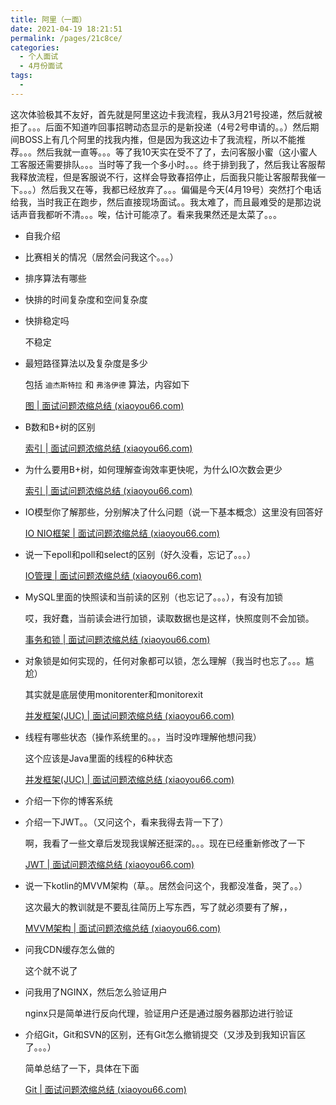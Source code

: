```yaml
---
title: 阿里（一面）
date: 2021-04-19 18:21:51
permalink: /pages/21c8ce/
categories:
  - 个人面试
  - 4月份面试
tags:
  - 
---
```

这次体验极其不友好，首先就是阿里这边卡我流程，我从3月21号投递，然后就被拒了。。。后面不知道咋回事招聘动态显示的是新投递（4号2号申请的。。）然后期间BOSS上有几个阿里的找我内推，但是因为我这边卡了我流程，所以不能推荐。。。然后我就一直等。。。等了我10天实在受不了了，去问客服小蜜（这小蜜人工客服还需要排队。。。当时等了我一个多小时。。。终于排到我了，然后我让客服帮我释放流程，但是客服说不行，这样会导致春招停止，后面我只能让客服帮我催一下。。。）然后我又在等，我都已经放弃了。。。偏偏是今天(4月19号）突然打个电话给我，当时我正在跑步，然后直接现场面试。。我太难了，而且最难受的是那边说话声音我都听不清。。。唉，估计可能凉了。看来我果然还是太菜了。。。

- 自我介绍

- 比赛相关的情况（居然会问我这个。。。）

- 排序算法有哪些

- 快排的时间复杂度和空间复杂度

- 快排稳定吗

  不稳定

- 最短路径算法以及复杂度是多少

  包括 `迪杰斯特拉` 和 `弗洛伊德` 算法，内容如下

  [图 | 面试问题浓缩总结 (xiaoyou66.com)](http://interview.xiaoyou66.com/pages/37ce3d/#最短路径)

- B数和B+树的区别

  [索引 | 面试问题浓缩总结 (xiaoyou66.com)](http://interview.xiaoyou66.com/pages/ec17ed/#为什么使用b-树-而不是b树)

- 为什么要用B+树，如何理解查询效率更快呢，为什么IO次数会更少

  [索引 | 面试问题浓缩总结 (xiaoyou66.com)](http://interview.xiaoyou66.com/pages/ec17ed/#为什么使用b-树-而不是b树)

- IO模型你了解那些，分别解决了什么问题（说一下基本概念）这里没有回答好

  [IO NIO框架 | 面试问题浓缩总结 (xiaoyou66.com)](http://interview.xiaoyou66.com/pages/a53c35/)

- 说一下epoll和poll和select的区别（好久没看，忘记了。。。）

  [IO管理 | 面试问题浓缩总结 (xiaoyou66.com)](http://interview.xiaoyou66.com/pages/be076b/#select、poll、epoll)

- MySQL里面的快照读和当前读的区别（也忘记了。。。），有没有加锁

  哎，我好蠢，当前读会进行加锁，读取数据也是这样，快照度则不会加锁。

  [事务和锁 | 面试问题浓缩总结 (xiaoyou66.com)](http://interview.xiaoyou66.com/pages/4b1eef/#当前读-快照度)

- 对象锁是如何实现的，任何对象都可以锁，怎么理解（我当时也忘了。。。尴尬）

  其实就是底层使用monitorenter和monitorexit

  [并发框架(JUC) | 面试问题浓缩总结 (xiaoyou66.com)](http://interview.xiaoyou66.com/pages/f47c61/#synchronized如何实现线程同步)

- 线程有哪些状态（操作系统里的。。，当时没咋理解他想问我）

  这个应该是Java里面的线程的6种状态

  [并发框架(JUC) | 面试问题浓缩总结 (xiaoyou66.com)](http://interview.xiaoyou66.com/pages/f47c61/#线程的6种状态)

- 介绍一下你的博客系统

- 介绍一下JWT。。（又问这个，看来我得去背一下了）

  啊，我看了一些文章后发现我误解还挺深的。。。现在已经重新修改了一下

  [JWT | 面试问题浓缩总结 (xiaoyou66.com)](http://interview.xiaoyou66.com/pages/829562/)

- 说一下kotlin的MVVM架构（草。。居然会问这个，我都没准备，哭了。。）

  这次最大的教训就是不要乱往简历上写东西，写了就必须要有了解，，

  [MVVM架构 | 面试问题浓缩总结 (xiaoyou66.com)](http://interview.xiaoyou66.com/pages/d77366/)

- 问我CDN缓存怎么做的

  这个就不说了

- 问我用了NGINX，然后怎么验证用户

  nginx只是简单进行反向代理，验证用户还是通过服务器那边进行验证

- 介绍Git，Git和SVN的区别，还有Git怎么撤销提交（又涉及到我知识盲区了。。。）

  简单总结了一下，具体在下面

  [Git | 面试问题浓缩总结 (xiaoyou66.com)](http://interview.xiaoyou66.com/pages/6bf004/)